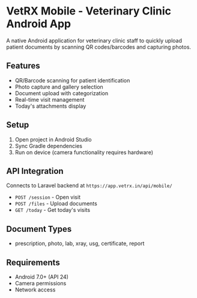 # VetRX Mobile - Veterinary Clinic Android App

A native Android application for veterinary clinic staff to quickly upload patient documents by scanning QR codes/barcodes and capturing photos.

## Features

- QR/Barcode scanning for patient identification
- Photo capture and gallery selection
- Document upload with categorization
- Real-time visit management
- Today's attachments display

## Setup

1. Open project in Android Studio
2. Sync Gradle dependencies
3. Run on device (camera functionality requires hardware)

## API Integration

Connects to Laravel backend at `https://app.vetrx.in/api/mobile/`

- `POST /session` - Open visit
- `POST /files` - Upload documents
- `GET /today` - Get today's visits

## Document Types

- prescription, photo, lab, xray, usg, certificate, report

## Requirements

- Android 7.0+ (API 24)
- Camera permissions
- Network access
